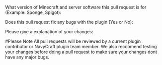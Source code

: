 What version of Minecraft and server software this pull request is for (Example: Sponge, Spigot):

Does this pull request fix any bugs with the plugin (Yes or No):

Please give a explanation of your changes:













#Please Note
All pull requests will be reviewed by a current plugin contributor or NavyCraft plugin team member.
We also reccomend testing your changes before doing a pull request to make sure your changes dont have any major bugs.
